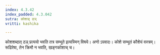 ```yaml
---
index: 4.3.42
index_padded: 4.3.042
sutra: कोशाड् ढञ्
vritti: kashika

---
```

कोशशब्दात् ठञ् प्रत्ययो भवति तत्र सम्भूते इत्यस्मिन् विषये। अणो ऽपवादः। कोशे सम्भूतं कौशेयं वस्त्रम्। रूढिरेषा, तेन क्रिमौ न भवति, खङ्गकोशाच् च।